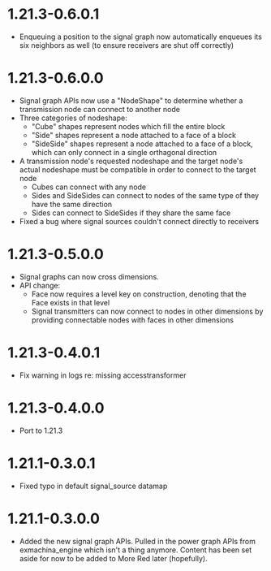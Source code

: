 # 1.21.3-0.6.0.1
* Enqueuing a position to the signal graph now automatically enqueues its six neighbors as well (to ensure receivers are shut off correctly)

# 1.21.3-0.6.0.0
* Signal graph APIs now use a "NodeShape" to determine whether a transmission node can connect to another node
* Three categories of nodeshape:
	* "Cube" shapes represent nodes which fill the entire block
	* "Side" shapes represent a node attached to a face of a block
	* "SideSide" shapes represent a node attached to a face of a block, which can only connect in a single orthagonal direction
* A transmission node's requested nodeshape and the target node's actual nodeshape must be compatible in order to connect to the target node
	* Cubes can connect with any node
	* Sides and SideSides can connect to nodes of the same type of they have the same direction
	* Sides can connect to SideSides if they share the same face
* Fixed a bug where signal sources couldn't connect directly to receivers

# 1.21.3-0.5.0.0
* Signal graphs can now cross dimensions.
* API change:
  * Face now requires a level key on construction, denoting that the Face exists in that level
  * Signal transmitters can now connect to nodes in other dimensions by providing connectable nodes with faces in other dimensions

# 1.21.3-0.4.0.1
* Fix warning in logs re: missing accesstransformer

# 1.21.3-0.4.0.0
* Port to 1.21.3

# 1.21.1-0.3.0.1
* Fixed typo in default signal_source datamap

# 1.21.1-0.3.0.0
* Added the new signal graph APIs. Pulled in the power graph APIs from exmachina_engine which isn't a thing anymore. Content has been set aside for now to be added to More Red later (hopefully).
